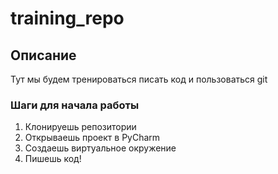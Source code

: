# training_repo

## Описание

Тут мы будем тренироваться писать код и пользоваться git

### Шаги для начала работы

1. Клонируешь репозитории
2. Открываешь проект в PyCharm
3. Создаешь виртуальное окружение
4. Пишешь код!
